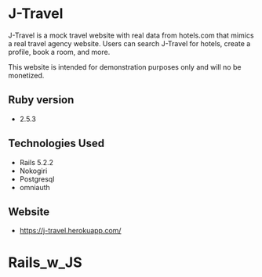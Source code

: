 # J-Travel

J-Travel is a mock travel website with real data from hotels.com that mimics a real travel agency website. Users can search J-Travel for hotels, create a profile,  book a room, and more.

This website is intended for demonstration purposes only and will no be monetized.

## Ruby version
  - 2.5.3
## Technologies Used
  - Rails 5.2.2
  - Nokogiri
  - Postgresql
  - omniauth
## Website
  - https://j-travel.herokuapp.com/
# Rails_w_JS
